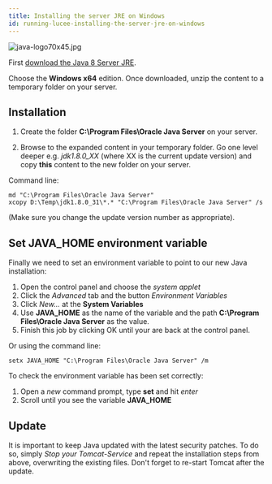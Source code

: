 ```yaml
---
title: Installing the server JRE on Windows
id: running-lucee-installing-the-server-jre-on-windows
---
```


![java-logo70x45.jpg](https://bitbucket.org/repo/rX87Rq/images/1952612483-java-logo70x45.jpg)

First [download the Java 8 Server JRE](http://www.oracle.com/technetwork/java/javase/downloads/server-jre8-downloads-2133154.html).

Choose the **Windows x64** edition. Once downloaded, unzip the content to a temporary folder on your server.

## Installation ##

1. Create the folder **C:\Program Files\Oracle Java Server** on your server.

2. Browse to the expanded content in your temporary folder. Go one level deeper e.g. *jdk1.8.0_XX* (where XX is the current update version) and copy **this** content to the new folder on your server.

Command line:
```
md "C:\Program Files\Oracle Java Server"
xcopy D:\Temp\jdk1.8.0_31\*.* "C:\Program Files\Oracle Java Server" /s
```
(Make sure you change the update version number as appropriate).

## Set JAVA_HOME environment variable

Finally we need to set an environment variable to point to our new Java installation:

1. Open the control panel and choose the *system applet*
2. Click the *Advanced* tab and the button *Environment Variables*
3. Click *New...* at the **System Variables**
4. Use **JAVA_HOME** as the name of the variable and the path **C:\Program Files\Oracle Java Server** as the value.
5. Finish this job by clicking OK until your are back at the control panel.

Or using the command line:
```
setx JAVA_HOME "C:\Program Files\Oracle Java Server" /m
```

To check the environment variable has been set correctly:

1. Open a *new* command prompt, type **set** and hit *enter*
2. Scroll until you see the variable **JAVA_HOME**

## Update ##

It is important to keep Java updated with the latest security patches. To do so, simply *Stop your Tomcat-Service* and repeat the installation steps from above, overwriting the existing files. Don't forget to re-start Tomcat after the update.
